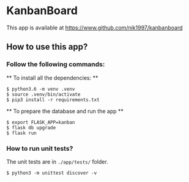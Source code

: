 # KanbanBoard

This app is available at <https://www.github.com/nik1997/kanbanboard>

## How to use this app?
### Follow the following commands:
** To install all the dependencies: **
```
$ python3.6 -m venv .venv
$ source .venv/bin/activate
$ pip3 install -r requirements.txt
```
** To prepare the database and run the app **
```
$ export FLASK_APP=kanban
$ flask db upgrade
$ flask run

```

### How to run unit tests?
The unit tests are in `./app/tests/` folder.
```
$ python3 -m unittest discover -v
```
